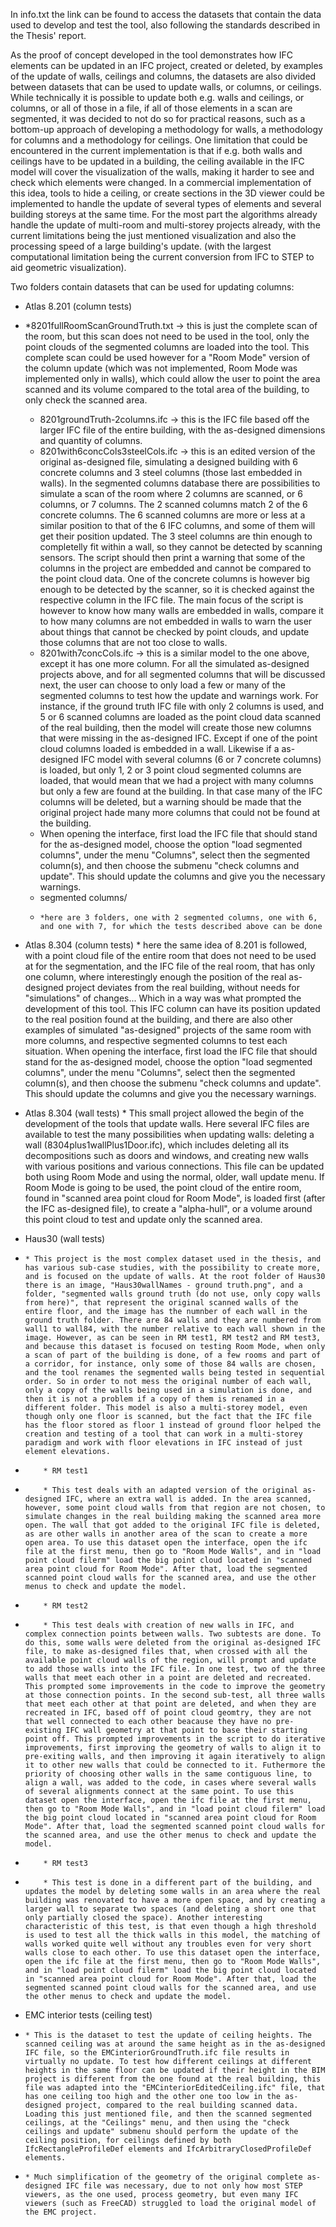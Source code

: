 In info.txt the link can be found to access the datasets that contain the data used to develop and test the tool, also following the standards described in the Thesis' report.

As the proof of concept developed in the tool demonstrates how IFC elements can be updated in an IFC project, created or deleted, by examples of the update of walls, ceilings and columns, the datasets are also divided between datasets that can be used to update walls, or columns, or ceilings. While technically it is possible to update both e.g. walls and ceilings, or columns, or all of those in a file, if all of those elements in a scan are segmented, it was decided to not do so for practical reasons, such as a bottom-up approach of developing a methodology for walls, a methodology for columns and a methodology for ceilings. One limitation that could be encountered in the current implementation is that if e.g. both walls and ceilings have to be updated in a building, the ceiling available in the IFC model will cover the visualization of the walls, making it harder to see and check which elements were changed. In a commercial implementation of this idea, tools to hide a ceiling, or create sections in the 3D viewer could be implemented to handle the update of several types of elements and several building storeys at the same time. For the most part the algorithms already handle the update of multi-room and multi-storey projects already, with the current limitations being the just mentioned visualization and also the processing speed of a large building's update. (with the largest computational limitation being the current conversion from IFC to STEP to aid geometric visualization).

Two folders contain datasets that can be used for updating columns:

* Atlas 8.201 (column tests)
*   *8201fullRoomScanGroundTruth.txt -> this is just the complete scan of the room, but this scan does not need to be used in the tool, only the point clouds of the segmented columns are loaded into the tool. This complete scan could be used however for a "Room Mode" version of the column update (which was not implemented, Room Mode was implemented only in walls), which could allow the user to point the area scanned and its volume compared to the total area of the building, to only check the scanned area.
    * 8201groundTruth-2columns.ifc -> this is the IFC file based off the larger IFC file of the entire building, with the as-designed dimensions and quantity of columns.
    * 8201with6concCols3steelCols.ifc -> this is an edited version of the original as-designed file, simulating a designed building with 6 concrete columns and 3 steel columns (those last embedded in walls). In the segmented columns database there are possibilities to simulate a scan of the room where 2 columns are scanned, or 6 columns, or 7 columns. The 2 scanned columns match 2 of the 6 concrete columns. The 6 scanned columns are more or less at a similar position to that of the 6 IFC columns, and some of them will get their position updated. The 3 steel columns are thin enough to completelly fit within a wall, so they cannot be detected by scanning sensors. The script should then print a warning that some of the columns in the project are embedded and cannot be compared to the point cloud data. One of the concrete columns is however big enough to be detected by the scanner, so it is checked against the respective column in the IFC file. The main focus of the script is however to know how many walls are embedded in walls, compare it to how many columns are not embedded in walls to warn the user about things that cannot be checked by point clouds, and update those columns that are not too close to walls.
    * 8201with7concCols.ifc -> this is a similar model to the one above, except it has one more column. For all the simulated as-designed projects above, and for all segmented columns that will be discussed next, the user can choose to only load a few or many of the segmented columns to test how the update and warnings work. For instance, if the ground truth IFC file with only 2 columns is used, and 5 or 6 scanned columns are loaded as the point cloud data scanned of the real building, then the model will create those new columns that were missing in the as-designed IFC. Except if one of the point cloud columns loaded is embedded in a wall. Likewise if a as-designed IFC model with several columns (6 or 7 concrete columns) is loaded, but only 1, 2 or 3 point cloud segmented columns are loaded, that would mean that we had a project with many columns but only a few are found at the building. In that case many of the IFC columns will be deleted, but a warning should be made that the original project hade many more columns that could not be found at the building.
    * When opening the interface, first load the IFC file that should stand for the as-designed model, choose the option "load segmented columns", under the menu "Columns", select then the segmented column(s), and then choose the submenu "check columns and update". This should update the columns and give you the necessary warnings.
    * segmented columns/
    *     *here are 3 folders, one with 2 segmented columns, one with 6, and one with 7, for which the tests described above can be done
 
* Atlas 8.304 (column tests)
      * here the same idea of 8.201 is followed, with a point cloud file of the entire room that does not need to be used at for the segmentation, and the IFC file of the real room, that has only one column, where interestingly enough the position of the real as-designed project deviates from the real building, without needs for "simulations" of changes... Which in a way was what prompted the development of this tool. This IFC column can have its position updated to the real position found at the building, and there are also other examples of simulated "as-designed" projects of the same room with more columns, and respective segmented columns to test each situation. When opening the interface, first load the IFC file that should stand for the as-designed model, choose the option "load segmented columns", under the menu "Columns", select then the segmented column(s), and then choose the submenu "check columns and update". This should update the columns and give you the necessary warnings.


* Atlas 8.304 (wall tests)
       * This small project allowed the begin of the development of the tools that update walls. Here several IFC files are available to test the many possibilities when updating walls: deleting a wall (8304plus1wallPlus1Door.ifc), which includes deleting all its decompositions such as doors and windows, and creating new walls with various positions and various connections. This file can be updated both using Room Mode and using the normal, older, wall update menu. If Room Mode is going to be used, the point cloud  of the entire room, found in "scanned area point cloud for Room Mode", is loaded first (after the IFC as-designed file), to create a "alpha-hull", or a volume around this point cloud to test and update only the scanned area.

* Haus30 (wall tests)
*     * This project is the most complex dataset used in the thesis, and has various sub-case studies, with the possibility to create more, and is focused on the update of walls. At the root folder of Haus30 there is an image, "Haus30wallNames - ground truth.png", and a folder, "segmented walls ground truth (do not use, only copy walls from here)", that represent the original scanned walls of the entire floor, and the image has the numnber of each wall in the ground truth folder. There are 84 walls and they are numbered from wall1 to wall84, with the number relative to each wall shown in the image. However, as can be seen in RM test1, RM test2 and RM test3, and because this dataset is focused on testing Room Mode, when only a scan of part of the building is done, of a few rooms and part of a corridor, for instance, only some of those 84 walls are chosen, and the tool renames the segmented walls being tested in sequential order. So in order to not mess the original number of each wall, only a copy of the walls being used in a simulation is done, and then it is not a problem if a copy of them is renamed in a different folder. This model is also a multi-storey model, even though only one floor is scanned, but the fact that the IFC file has the floor stored as floor 1 instead of ground floor helped the creation and testing of a tool that can work in a multi-storey paradigm and work with floor elevations in IFC instead of just element elevations.
*         * RM test1
*         * This test deals with an adapted version of the original as-designed IFC, where an extra wall is added. In the area scanned, however, some point cloud walls from that region are not chosen, to simulate changes in the real building making the scanned area more open. The wall that got added to the original IFC file is deleted, as are other walls in another area of the scan to create a more open area. To use this dataset open the interface, open the ifc file at the first menu, then go to "Room Mode Walls", and in "load point cloud filerm" load the big point cloud located in "scanned area point cloud for Room Mode". After that, load the segmented scanned point cloud walls for the scanned area, and use the other menus to check and update the model.

*         * RM test2
*         * This test deals with creation of new walls in IFC, and complex connection points between walls. Two subtests are done. To do this, some walls were deleted from the original as-designed IFC file, to make as-designed files that, when crossed with all the available point cloud walls of the region, will prompt and update to add those walls into the IFC file. In one test, two of the three walls that meet each other in a point are deleted and recreated. This prompted some improvements in the code to improve the geometry at those connection points. In the second sub-test, all three walls that meet each other at that point are deleted, and when they are recreated in IFC, based off of point cloud geomtry, they are not that well connected to each other beacause they have no pre-existing IFC wall geometry at that point to base their starting point off. This prompted improvements in the script to do iterative improvements, first improving the geometry of walls to align it to pre-exiting walls, and then improving it again iteratively to align it to other new walls that could be connected to it. Futhermore the priority of choosing other walls in the same contiguous line, to align a wall, was added to the code, in cases where several walls of several alignments connect at the same point. To use this dataset open the interface, open the ifc file at the first menu, then go to "Room Mode Walls", and in "load point cloud filerm" load the big point cloud located in "scanned area point cloud for Room Mode". After that, load the segmented scanned point cloud walls for the scanned area, and use the other menus to check and update the model.

*         * RM test3
*         * This test is done in a different part of the building, and updates the model by deleting some walls in an area where the real building was renovated to have a more open space, and by creating a larger wall to separate two spaces (and deleting a short one that only partially closed the space). Another interesting characteristic of this test, is that even though a high threshold is used to test all the thick walls in this model, the matching of walls worked quite well without any troubles even for very short walls close to each other. To use this dataset open the interface, open the ifc file at the first menu, then go to "Room Mode Walls", and in "load point cloud filerm" load the big point cloud located in "scanned area point cloud for Room Mode". After that, load the segmented scanned point cloud walls for the scanned area, and use the other menus to check and update the model.


* EMC interior tests (ceiling test)
*     * This is the dataset to test the update of ceiling heights. The scanned ceiling was at around the same height as in the as-designed IFC file, so the EMCinteriorGroundTruth.ifc file results in virtually no update. To test how different ceilings at different heights in the same floor can be updated if their height in the BIM project is different from the one found at the real building, this file was adapted into the "EMCinteriorEditedCeiling.ifc" file, that has one ceiling too high and the other one too low in the as-designed project, compared to the real building scanned data. Loading this just mentioned file, and then the scanned segmented ceilings, at the "Ceilings" menu, and then using the "check ceilings and update" submenu should perform the update of the ceiling position, for ceilings defined by both IfcRectangleProfileDef elements and IfcArbitraryClosedProfileDef elements.
*     * Much simplification of the geometry of the original complete as-designed IFC file was necessary, due to not only how most STEP viewers, as the one used, process geometry, but even many IFC viewers (such as FreeCAD) struggled to load the original model of the EMC project.
